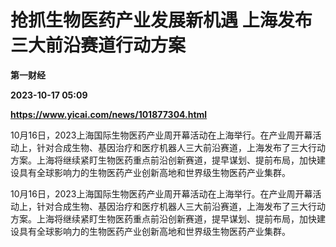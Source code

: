 # 抢抓生物医药产业发展新机遇 上海发布三大前沿赛道行动方案
**第一财经**

**2023-10-17 05:09**

**https://www.yicai.com/news/101877304.html**

10月16日，2023上海国际生物医药产业周开幕活动在上海举行。在产业周开幕活动上，针对合成生物、基因治疗和医疗机器人三大前沿赛道，上海发布了三大行动方案。上海将继续紧盯生物医药重点前沿创新赛道，提早谋划、提前布局，加快建设具有全球影响力的生物医药产业创新高地和世界级生物医药产业集群。

10月16日，2023上海国际生物医药产业周开幕活动在上海举行。在产业周开幕活动上，针对合成生物、基因治疗和医疗机器人三大前沿赛道，上海发布了三大行动方案。上海将继续紧盯生物医药重点前沿创新赛道，提早谋划、提前布局，加快建设具有全球影响力的生物医药产业创新高地和世界级生物医药产业集群。